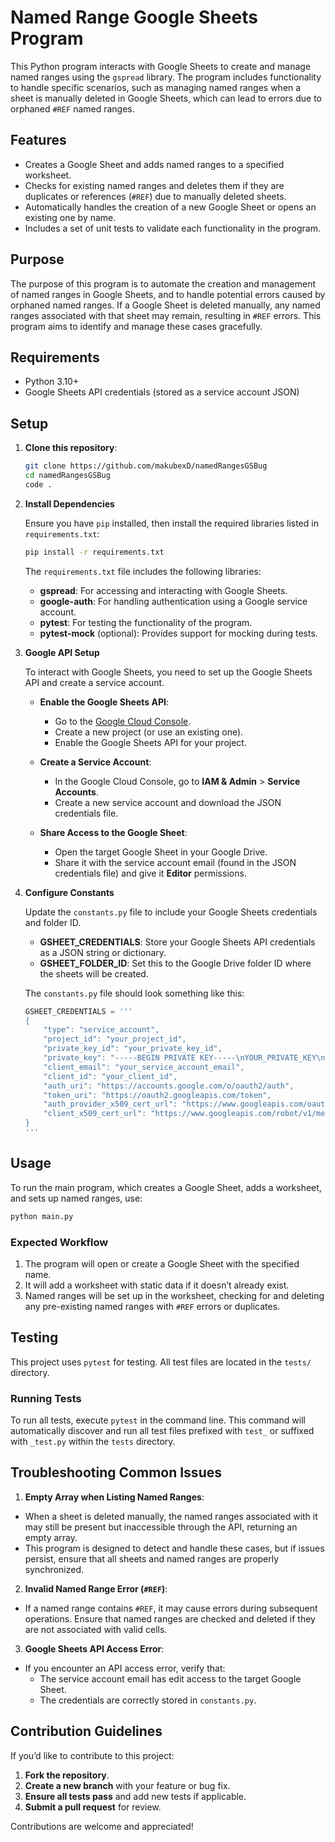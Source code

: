 # Named Range Google Sheets Program

This Python program interacts with Google Sheets to create and manage named ranges using the `gspread` library. The program includes functionality to handle specific scenarios, such as managing named ranges when a sheet is manually deleted in Google Sheets, which can lead to errors due to orphaned `#REF` named ranges.

## Features

- Creates a Google Sheet and adds named ranges to a specified worksheet.
- Checks for existing named ranges and deletes them if they are duplicates or references (`#REF`) due to manually deleted sheets.
- Automatically handles the creation of a new Google Sheet or opens an existing one by name.
- Includes a set of unit tests to validate each functionality in the program.

## Purpose

The purpose of this program is to automate the creation and management of named ranges in Google Sheets, and to handle potential errors caused by orphaned named ranges. If a Google Sheet is deleted manually, any named ranges associated with that sheet may remain, resulting in `#REF` errors. This program aims to identify and manage these cases gracefully.

## Requirements

- Python 3.10+
- Google Sheets API credentials (stored as a service account JSON)

## Setup

1. **Clone this repository**:
   ```bash
   git clone https://github.com/makubexD/namedRangesGSBug
   cd namedRangesGSBug
   code .
   ```

2. **Install Dependencies**

    Ensure you have `pip` installed, then install the required libraries listed in `requirements.txt`:

    ```bash
    pip install -r requirements.txt
    ```

    The `requirements.txt` file includes the following libraries:
    - **gspread**: For accessing and interacting with Google Sheets.
    - **google-auth**: For handling authentication using a Google service account.
    - **pytest**: For testing the functionality of the program.
    - **pytest-mock** (optional): Provides support for mocking during tests.
3. **Google API Setup**

    To interact with Google Sheets, you need to set up the Google Sheets API and create a service account.

    - **Enable the Google Sheets API**:
        - Go to the [Google Cloud Console](https://console.cloud.google.com/).
        - Create a new project (or use an existing one).
        - Enable the Google Sheets API for your project.

    - **Create a Service Account**:
        - In the Google Cloud Console, go to **IAM & Admin** > **Service Accounts**.
        - Create a new service account and download the JSON credentials file.

    - **Share Access to the Google Sheet**:
        - Open the target Google Sheet in your Google Drive.
        - Share it with the service account email (found in the JSON credentials file) and give it **Editor** permissions.
4. **Configure Constants**

    Update the `constants.py` file to include your Google Sheets credentials and folder ID.

    - **GSHEET_CREDENTIALS**: Store your Google Sheets API credentials as a JSON string or dictionary.
    - **GSHEET_FOLDER_ID**: Set this to the Google Drive folder ID where the sheets will be created.

    The `constants.py` file should look something like this:

    ```python
    GSHEET_CREDENTIALS = '''
    {
        "type": "service_account",
        "project_id": "your_project_id",
        "private_key_id": "your_private_key_id",
        "private_key": "-----BEGIN PRIVATE KEY-----\nYOUR_PRIVATE_KEY\n-----END PRIVATE KEY-----\n",
        "client_email": "your_service_account_email",
        "client_id": "your_client_id",
        "auth_uri": "https://accounts.google.com/o/oauth2/auth",
        "token_uri": "https://oauth2.googleapis.com/token",
        "auth_provider_x509_cert_url": "https://www.googleapis.com/oauth2/v1/certs",
        "client_x509_cert_url": "https://www.googleapis.com/robot/v1/metadata/x509/your_service_account_email"
    }
    '''

## Usage

To run the main program, which creates a Google Sheet, adds a worksheet, and sets up named ranges, use:

```bash
python main.py
```

### Expected Workflow

1. The program will open or create a Google Sheet with the specified name.
2. It will add a worksheet with static data if it doesn’t already exist.
3. Named ranges will be set up in the worksheet, checking for and deleting any pre-existing named ranges with `#REF` errors or duplicates.

## Testing

This project uses `pytest` for testing. All test files are located in the `tests/` directory.

### Running Tests

To run all tests, execute `pytest` in the command line. This command will automatically discover and run all test files prefixed with `test_` or suffixed with `_test.py` within the `tests` directory.

## Troubleshooting Common Issues

1. **Empty Array when Listing Named Ranges**:
- When a sheet is deleted manually, the named ranges associated with it may still be present but inaccessible through the API, returning an empty array.
- This program is designed to detect and handle these cases, but if issues persist, ensure that all sheets and named ranges are properly synchronized.

2. **Invalid Named Range Error (`#REF`)**:
- If a named range contains `#REF`, it may cause errors during subsequent operations. Ensure that named ranges are checked and deleted if they are not associated with valid cells.

3. **Google Sheets API Access Error**:
- If you encounter an API access error, verify that:
  - The service account email has edit access to the target Google Sheet.
  - The credentials are correctly stored in `constants.py`.

## Contribution Guidelines

If you’d like to contribute to this project:

1. **Fork the repository**.
2. **Create a new branch** with your feature or bug fix.
3. **Ensure all tests pass** and add new tests if applicable.
4. **Submit a pull request** for review.

Contributions are welcome and appreciated!
